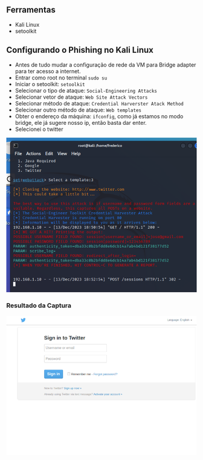 ## Ferramentas
- Kali Linux
- setoolkit

## Configurando o Phishing no Kali Linux
- Antes de tudo mudar a configuração de rede da VM para Bridge adapter para ter acesso a internet.
- Entrar como root no terminal `sudo su`
- Iniciar o setoolkit: `setoolkit`
- Selecionar o tipo de ataque: `Social-Engineering Attacks`
- Selecionar vetor de ataque: `Web Site Attack Vectors`
- Selecionar método de ataque: `Credential Harverster Atack Method`
- Selecionar outro método de ataque: `Web templates`
- Obter o endereço da máquina: `ifconfig`, como já estamos no modo bridge, ele já sugere nosso ip, então basta dar enter.
- Selecionei o twitter

![](resultado.png)
### Resultado da Captura
![](templateTwitter.png)